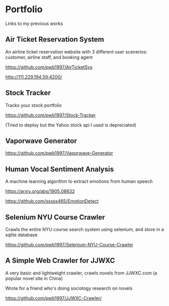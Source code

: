 # Portfolio
Links to my previous works
## Air Ticket Reservation System
An airline ticket reservation website with 3 different user scenerios: customer, airline staff, and booking agent

https://github.com/pwb1997/AirTicketSys

http://111.229.194.59:4200/
## Stock Tracker
Tracks your stock portfolio

https://github.com/pwb1997/Stock-Tracker

(Tried to deploy but the Yahoo stock api I used is depreciated)
## Vaporwave Generator
https://github.com/pwb1997/Vaporwave-Generator

## Human Vocal Sentiment Analysis
A machine learning algorithm to extract emotions from human speech

https://arxiv.org/abs/1905.08632

https://github.com/sssss465/EmotionDetect
## Selenium NYU Course Crawler
Crawls the entire NYU course search system using selenium, and store in a sqlite database

https://github.com/pwb1997/Selenium-NYU-Course-Crawler
## A Simple Web Crawler for JJWXC
A very basic and lightweight crawler, crawls novels from JJWXC.com (a popular novel site in China)

Wrote for a friend who's doing sociology research on novels

https://github.com/pwb1997/JJWXC-Crawler/
